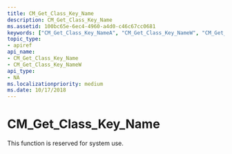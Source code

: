 ```yaml
---
title: CM_Get_Class_Key_Name
description: CM_Get_Class_Key_Name
ms.assetid: 100bc65e-6ec4-4960-a4d0-c46c67cc0681
keywords: ["CM_Get_Class_Key_NameA", "CM_Get_Class_Key_NameW", "CM_Get_Class_Key_Name Device and Driver Installation"]
topic_type:
- apiref
api_name:
- CM_Get_Class_Key_Name
- CM_Get_Class_Key_NameW
api_type:
- NA
ms.localizationpriority: medium
ms.date: 10/17/2018
---
```


# CM_Get_Class_Key_Name

This function is reserved for system use.
